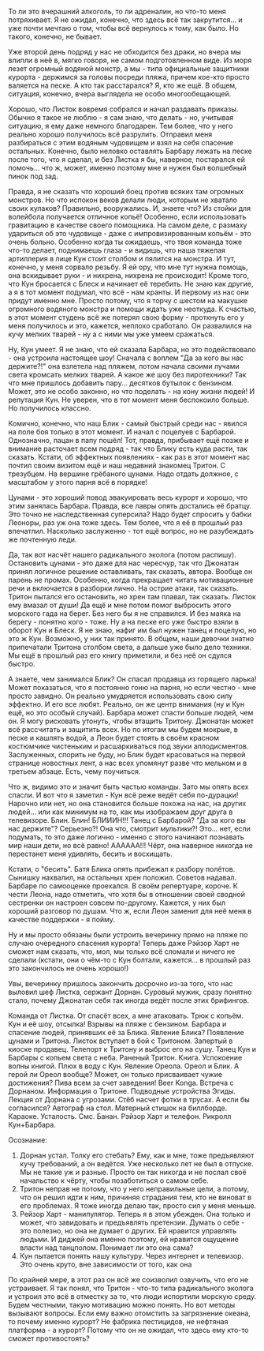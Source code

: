 То ли это вчерашний алкоголь, то ли адреналин, но что-то меня потряхивает. Я не ожидал, конечно, что здесь всё так закрутится... и уже почти мечтаю о том, чтобы всё вернулось к тому, как было. Но такого, конечно, не бывает.

Уже второй день подряд у нас не обходится без драки, но вчера мы влипли в неё в, мягко говоря, не самом подготовленном виде. Из моря лезет огромный водяной монстр, а мы - типа официальные защитники курорта - держимся за головы посреди пляжа, причем кое-кто просто валяется на песке. А кто так расстарался? Я, кто же ещё. В общем, ситуация, конечно, вчера выглядела не особо многообещающей.

Хорошо, что Листок вовремя собрался и начал раздавать приказы. Обычно я такое не люблю - я сам знаю, что делать - но, учитывая ситуацию, я ему даже немного благодарен. Тем более, что у него реально хорошо получилось всё разрулить. Отправил меня разбираться с этим водяным чудовищем и взял на себя спасение остальных. Конечно, было неловко оставлять Барбару лежать на песке после того, что я сделал, и без Листка я бы, наверное, постарался ей помочь... что ж, может, именно поэтому мне и нужен был волшебный пинок под зад.

Правда, я не сказать что хороший боец против всяких там огромных монстров. Но что испокон веков делали люди, которым не хватало своих кулаков? Правильно, вооружались. И, знаете что? Из стойки для волейбола получается отличное копьё! Особенно, если использовать гравитацию в качестве своего помощника. На самом деле, с размаху удариться об это чудовище - даже с импровизированным копьём - это очень больно. Особенно когда ты ожидаешь, что твоя команда тоже что-то делает, поднимаешь глаза - и видишь, что наша тяжелая артиллерия в лице Кун стоит столбом и пялится на монстра. И тут, конечно, у меня сорвало резьбу. Я ей ору, что мне тут нужна помощь, она вскидывает руки - и нихрена, нихрена не происходит! Кроме того, что Кун бросается с Блеск и начинает её теребить. Не знаю как другие, а я в тот момент подумал, что всё - нам кранты. И первому из нас они придут именно мне. Просто потому, что я торчу с шестом на макушке огромного водяного монстра и помощи ждать уже неоткуда. К счастью, в этот момент студень всё же потерял свою форму - проткнуть его у меня получилось и это, кажется, неплохо сработало. Он развалился на кучу мелких тварей - ну а с ними мы уже умеем сражаться.

Ну, Кун умеет. Я не знаю, что ей сказала Барбара, но это подействовало - она устроила настоящее шоу! Сначала с воплем "Да за кого вы нас держите?!" она взлетела над пляжем, потом начала своими лучами света кромсать мелких тварей. А какое же шоу без пиротехники? Так что мне пришлось добавить пару... десятков бутылок с бензином. Может, это не особо законно, но что поделать - на кону жизни людей! И репутация Кун. Не уверен, что в тот момент меня беспокоило больше. Но получилось классно.

Комично, конечно, что наш Блик - самый быстрый среди нас - явился на поле боя только в этот момент. И начал с поцелуев с Барбарой. Однозначно, пацан в папу пошёл! Тот, правда, прибывает ещё позже и внимание расточает всем подряд - так что Блику есть куда расти, так сказать. Кстати, об эффектных появлениях - как раз в этот момент нас почтил своим визитом ещё и наш недавний знакомец Тритон. С трезубцем. На вершине грёбаного цунами. Надо отдать должное, с масштабом у этого парня всё в порядке!

Цунами - это хороший повод эвакуировать весь курорт и хорошо, что этим занялась Барбара. Правда, все лавры опять достались её братцу. Это точно не наследственная суперсила? Надо будет спросить у бабки Леоноры, раз уж она тоже здесь. Тем более, что я её в прошлый раз впечатлил. Насколько заслуженно - тот ещё вопрос, но не разубеждать же почтенную леди.

Да, так вот насчёт нашего радикального эколога (потом распишу). Остановить цунами - это даже для нас чересчур, так что Джонатан принял логичное решение оставливать, так сказать, автора. Вообще он парень не промах. Особенно, когда прекращает читать мотивационные речи и включается в разборки лично. На острие атаки, так сказать. Тритон пытался его остановить, но хрен там плавал, так сказать. Листок ему вмазал от души! Да ещё и мне потом помог выбросить этого морского гада на берег. Без него бы я не справился. И без маяка на берегу - понятно кого - тоже. Ну а на песке его уже быстро взяли в оборот Кун и Блеск. Я не знаю, нафиг им был нужен танец и поцелую, но это ж Кун. Возможно, у них так принято. В общем, наши девочки знатно припечатали Тритона столбом света, а дальше уже было дело техники. Мы ещё в прошлый раз его книгу приметили, и без неё он сдулся быстро.

А знаете, чем занимался Блик? Он спасал продавца из горящего ларька! Может показаться, что я постоянно гоню на парня, но если честно - мне просто завидно. Он реально умудряется использовать свою силу эффектно. И его все любят. Реально, он же центр внимания (ну и Кун ещё, но это особый случай). Барбара может спасти больше людей, чем он. Я могу рисковать утонуть, чтобы втащить Тритону. Джонатан может всё рассчитать и защитить всех. Но по итогам мы будем мокрые, в песке и кашлять водой, а Леон будет стоять в своём красном костюмчике чистеньким и расшаркиваться под звуки аплодисментов. Заслуженных, спорить не буду, но Блик будет красоваться на первой странице новостных лент, а нас всех упомянут разве что мельком и в третьем абзаце. Есть, чему поучиться.

Что ж, видимо это и значит быть частью команды. Зато мы опять всех спасли. И вот что я заметил - Кун всё реже ведёт себя по-дурацки! Нарочно или нет, но она становится больше похожа на нас, на других людей... или как минимум на то, как мы изображаем друг друга в телевизоре. Блин. Блин! БЛИИИН!!! Танец с Барбарой? "Да за кого вы нас держите"? Серьезно?! Она что, смотрит *мультики*?! Это... нет, если подумать, то это даже логично - именно с этого начинают познавать мир наши дети, но всё равно! АААААА!!! Чёрт, она наверное никогда не перестанет меня удивлять, бесить и восхищать.

Кстати, о "бесить". Батя Блика опять прибежал к разбору полётов. Сынишку нахвалил, на остальных хрен положил. Советов надавал. Барбаре по самооценке проехался. В своём репертуаре, короче. К чести Леона, надо отметить, что хотя бы в отношении своей сводной сестренки он настроен совсем по-другому. Кажется, у них был хороший разговор по душам. Что ж, если Леон заменит для неё меня в качестве поддержки - я пойму.

Ну и мы просто обязаны были устроить вечеринку прямо на пляже по случаю очередного спасения курорта! Теперь даже Рэйзор Харт не сможет нам сказать, что, мол, мы только всё сломали и ничего не сделали (кстати, они о чём-то с Кун болтали, кажется... в прошлый раз это закончилось не очень хорошо!)

Увы, вечеринку пришлось закончить досрочно из-за того, что нас выловил шеф Листка, сержант Дорнан. Суровый мужик, сразу понятно стало, почему Джонатан себя так иногда ведёт после этих брифингов.




Команда от Листка. От спасёт всех, а мне атаковать. Трюк с копьём. Кун и её шоу, отсылка! Взрывы на пляже с бензином. Барбара и спасение людей, принявших её за Блика. Явление Блика? Появление цунами и Тритона. Листок вступает в бой с Тритоном. Запертый в киоске продавец. Телепорт к Тритону и выброс его на сушу. Танец Кун и Барбары с копьем света с неба. Раненый Тритон. Книга. Успокоение волны книгой. Плюх в воду с Кун. Явление Ореола. Ореол и Блик. А герой ли Ореол вообще? Может, он только присваивает чужие достижения? Пива всем за счет заведения! Beer Konga. Встреча с Дорнаном. Информация о Тритоне. Подводные устройства Эгиды. Лекция от Дорнана с угрозами. Стёб насчет фотки в трусах. А если бы согласился? Автограф на стол. Матерный стишок на биллборде. Караоке. Усталость. Смс. Банан. Рэйзор Харт и телефон. Рикролл Кун+Барбара.

Осознание:
1. Дорнан устал. Толку его стебать? Ему, как и мне, тоже предъявляют кучу требований, а он ведётся. Уже несколько лет не был в отпуске. Мы не такие уж и разные. Просто он так никогда и не послал своё начальство к чёрту, чтобы позаботиться о самом себе.
2. Тритон неправ не потому, что у него неправильные цели, а потому, что он решил идти к ним, причиняя страдания тем, кто не виноват в его проблемах. Я тоже иногда делаю так, просто сил у меня меньше.
3. Рейзор Харт - манипулятор. Теперь я в этом убежден. Она только и может, что завидовать и предъявлять претензии. Думать о себе - это полезно, но она не думает о других. Ей нравится управлять людьми. И диджей она именно поэтому, ей нравится ощущение власти над танцполом. Понимает ли это она сама?
4. Кун пытается понять нашу культуру. Через интернет и телевизор. Это очень круто, вне зависимости от того, как она 

По крайней мере, в этот раз он всё же соизволил озвучить, что его не устраивает. Я так понял, что Тритон - что-то типа радикального эколога и устроил это всё в отместку за то, что люди испортили морскую среду. Будем честными, такую мотивацию можно понять. Но вот методы вызывают вопросы. Если ему важно отомстить за загрязнение океана, то почему именно курорт? Не фабрика пестицидов, не нефтяная платформа - а курорт? Потому что он не ожидал, что здесь ему кто-то сможет противостоять?

